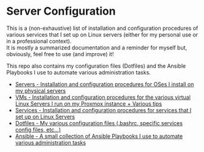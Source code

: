 # Server Configuration

This is a (non-exhaustive) list of installation and configuration procedures of various services that I set up on Linux servers (either for my personal use or in a professional context).  
It is mostly a summarized documentation and a reminder for myself but, obviously, feel free to use (and improve) it!

This repo also contains my configuration files (Dotfiles) and the Ansible Playbooks I use to automate various administration tasks.

- [Servers - Installation and configuration procedures for OSes I install on my physical servers](https://github.com/Antiz96/Linux-Server/tree/main/Servers)
- [VMs - Installation and configuration procedures for the various virtual Linux Servers I run on my Proxmox instance + Various tips](https://github.com/Antiz96/Linux-Server/tree/main/VMs)
- [Services - Installation and configuration procedures for services that I set up on Linux Servers](https://github.com/Antiz96/Linux-Server/tree/main/Services)
- [Dotfiles - My various configuration files (.bashrc, specific services config files, etc...)](https://github.com/Antiz96/Linux-Server/tree/main/Dotfiles)
- [Ansible - A small collection of Ansible Playbooks I use to automate various administration tasks](https://github.com/Antiz96/Linux-Server/tree/main/Ansible)

